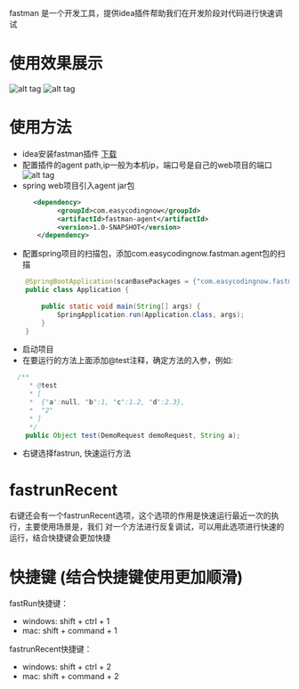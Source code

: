 fastman 是一个开发工具，提供idea插件帮助我们在开发阶段对代码进行快速调试

# 使用效果展示
![alt tag](https://github.com/jsdman/fastman-demo/blob/master/fastman-demo1.gif)
![alt tag](https://github.com/jsdman/fastman-demo/blob/master/fasman-demo2.gif)


# 使用方法
* idea安装fastman插件 [下载](https://github.com/jsdman/fastman-intellij/blob/master/fastman-intellij.zip)
* 配置插件的agent path,ip一般为本机ip，端口号是自己的web项目的端口
![alt tag](https://github.com/jsdman/fastman-demo/blob/master/agent-path.png)
* spring web项目引入agent jar包
```xml
      <dependency>
            <groupId>com.easycodingnow</groupId>
            <artifactId>fastman-agent</artifactId>
            <version>1.0-SNAPSHOT</version>
       </dependency>
```
* 配置spring项目的扫描包，添加com.easycodingnow.fastman.agent包的扫描
```java
    @SpringBootApplication(scanBasePackages = {"com.easycodingnow.fastman.demo", "com.easycodingnow.fastman.agent"})
    public class Application {
    
        public static void main(String[] args) {
            SpringApplication.run(Application.class, args);
        }
    }
```
* 启动项目
* 在要运行的方法上面添加@test注释，确定方法的入参，例如:
```java
  /**
     * @test
     * [
     *  {"a":null, "b":1, "c":1.2, "d":2.3},
     *  "2"
     * ]
     */
    public Object test(DemoRequest demoRequest, String a);
```
* 右键选择fastrun, 快速运行方法


# fastrunRecent
右键还会有一个fastrunRecent选项，这个选项的作用是快速运行最近一次的执行，主要使用场景是，我们
对一个方法进行反复调试，可以用此选项进行快速的运行，结合快捷键会更加快捷

# 快捷键 (结合快捷键使用更加顺滑)
fastRun快捷键：
* windows: shift + ctrl + 1
* mac:  shift + command + 1

fastrunRecent快捷键：
* windows: shift + ctrl + 2
* mac:  shift + command + 2

